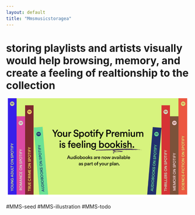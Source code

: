 ```yaml
---
layout: default
title: "Mmsmusicstoragea"
---
```


# storing playlists and artists visually would help browsing, memory, and create a feeling of realtionship to the collection


![](media/cleanshot_2023-11-15-at-10-37-58@2x.png)

#MMS-seed #MMS-illustration #MMS-todo
